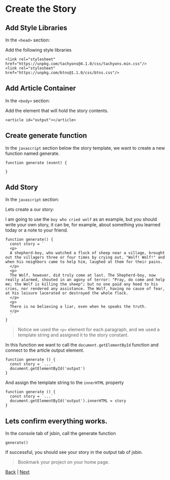 # Create the Story

## Add Style Libraries

In the `<head>` section:

Add the following style libraries

```
<link rel="stylesheet" href="https://unpkg.com/tachyons@4.1.0/css/tachyons.min.css"/>
<link rel="stylesheet" href="https://unpkg.com/btns@1.1.0/css/btns.css"/>
```

## Add Article Container

In the `<body>` section:

Add the element that will hold the story contents.

```
<article id="output"></article>
```

## Create generate function

In the `javascript` section below the story template, we want to create a new
function named generate.

```
function generate (event) {

}
```

## Add Story

In the `javascript` section:

Lets create a our story:

I am going to use the `boy who cried wolf` as an example, but you should write
your own story, it can be, for example,  about something you learned today or a note to your
friend.

```
function generate() {
  const story = `
  <p>
  A shepherd-boy, who watched a flock of sheep near a village, brought out the villagers three or four times by crying out, "Wolf! Wolf!" and when his neighbors came to help him, laughed at them for their pains.
  </p>
  <p>
  The Wolf, however, did truly come at last. The Shepherd-boy, now really alarmed, shouted in an agony of terror: "Pray, do come and help me; the Wolf is killing the sheep"; but no one paid any heed to his cries, nor rendered any assistance. The Wolf, having no cause of fear, at his leisure lacerated or destroyed the whole flock.
  </p>
  <p>
  There is no believing a liar, even when he speaks the truth.
  </p>
  `
}
```

> Notice we used the `<p>` element for each paragraph, and we used a template
string and assigned it to the story constant.


In this function we want to call the `document.getElementById` function and connect
to the article output element.

```
function generate () {
  const story = `...`
  document.getElementById('output')
}
```

And assign the template string to the `innerHTML` property

```
function generate () {
  const story = `...`
  document.getElementById('output').innerHTML = story
}

```

## Lets confirm everything works.

In the console tab of jsbin, call the generate function

```
generate()
```

If successful, you should see your story in the output tab of jsbin.

> Bookmark your project on your home page.

[Back](.) | [Next](2)
